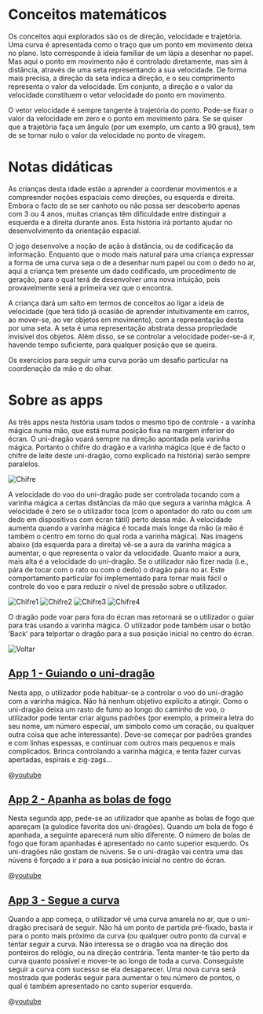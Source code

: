 # Conceitos matemáticos
Os conceitos aqui explorados são os de direção, velocidade e trajetória. Uma curva é apresentada como o traço que um ponto em movimento deixa no plano. Isto corresponde à ideia familiar de um lápis a desenhar no papel. Mas aqui o ponto em movimento não é controlado diretamente, mas sim à distância, através de uma seta representando a sua velocidade. De forma mais precisa, a direção da seta indica a direção, e o seu comprimento
representa o valor da velocidade. Em conjunto, a direção e o valor da velocidade constituem o vetor velocidade do ponto em movimento.

O vetor velocidade é sempre tangente à trajetória do ponto. Pode-se fixar o valor da velocidade em zero e o ponto em movimento pára. Se se quiser que a trajetória faça um ângulo (por um exemplo, um canto a 90 graus), tem de se tornar nulo o valor da velocidade no ponto de viragem.

# Notas didáticas
As crianças desta idade estão a aprender a coordenar movimentos e a compreender noções espaciais como direções, ou esquerda e direita. Embora o facto de se ser canhoto ou não possa ser descoberto apenas com 3 ou 4 anos, muitas crianças têm dificuldade entre distinguir a esquerda e a direita durante anos. Esta história irá portanto ajudar no desenvolvimento da orientação espacial.

O jogo desenvolve a noção de ação à distância, ou de codificação da informação. Enquanto que o modo mais natural para uma criança expressar a forma de uma curva seja o de a desenhar num papel ou com o dedo no ar, aqui a criança tem presente um dado codificado, um procedimento de geração, para o qual terá de desenvolver uma nova intuição, pois provavelmente será a primeira vez que o encontra.

A criança dará um salto em termos de conceitos ao ligar a ideia de velocidade (que terá tido já ocasião de aprender intuitivamente em carros, ao mover-se, ao ver objetos em movimento), com a representação desta por uma seta. A seta é uma representação abstrata dessa propriedade invisível dos objetos. Além disso, se se controlar a velocidade poder-se-á ir, havendo tempo suficiente, para qualquer posição que se queira.

Os exercícios para seguir uma curva porão um desafio particular na coordenação da mão e do olhar.

# Sobre as apps

As três apps nesta história usam todos o mesmo tipo de controle - a varinha mágica numa mão, que está numa posição fixa na margem inferior do écran. O uni-dragão voará sempre na direção apontada pela varinha mágica. Portanto o chifre do dragão e a varinha mágica (que é de facto o chifre de leite deste uni-dragão, como explicado na história) serão sempre paralelos.

![Chifre](/stories/fire-1/img/_align-center_/horn.png)

A velocidade do voo do uni-dragão pode ser controlada tocando com a varinha mágica a certas distâncias da mão que segura a varinha mágica. A velocidade é zero se o utilizador toca  (com o apontador do rato ou com um dedo em dispositivos com écran tátil) perto dessa mão. A velocidade aumenta quando a varinha mágica é tocada mais longe da mão (a mão é também o centro em torno do qual roda a varinha mágica). Nas imagens abaixo (da esquerda para a direita) vê-se a aura da varinha mágica a aumentar, o que representa o valor da velocidade. Quanto maior a aura, mais alta é a velocidade do uni-dragão. Se o utilizador não fizer nada (i.e., pára de tocar com o rato ou com o dedo) o dragão pára no ar. Este comportamento particular foi implementado para tornar mais fácil o controle do voo e para reduzir o nível de pressão sobre o utilizador.

![Chifre1](/stories/fire-1/img/horn1.png)
![Chifre2](/stories/fire-1/img/horn2.png)
![Chifre3](/stories/fire-1/img/horn3.png)
![Chifre4](/stories/fire-1/img/horn4.png)

O dragão pode voar para fora do écran mas retornará se o utilizador o guiar para trás usando a varinha mágica. O utilizador pode também usar o botão ‘Back’ para telportar o dragão para a sua posição inicial no centro do écran.

![Voltar](/stories/fire-1/img/_align-center_/voltar.jpg)

## [App 1 - Guiando o uni-dragão]($HUB_URL/pt/apps/?appNumber=0&story=fire-1)

Nesta app, o utilizador pode habituar-se a controlar o voo do uni-dragão com a varinha mágica. Não há nenhum objetivo explícito a atingir. Como o uni-dragão deixa um rasto de fumo ao longo do caminho de voo, o utilizador pode tentar criar alguns padrões (por exemplo, a primeira letra do seu nome, um número especial, um símbolo como um coração, ou qualquer outra coisa que ache interessante). Deve-se começar por padrões grandes e com linhas espessas, e continuar com outros mais pequenos e mais complicados. Brinca controlando a varinha mágica, e tenta fazer curvas apertadas, espirais e zig-zags...

@[youtube](QQP_EywUcL4?_align-center_)

## [App 2 - Apanha as bolas de fogo]($HUB_URL/pt/apps/?appNumber=0&story=fire-1)

Nesta segunda app, pede-se ao utilizador que apanhe as bolas de fogo que apareçam (a gulodice favorita dos uni-dragões). Quando um bola de fogo é apanhada, a seguinte aparecerá num sítio diferente. O número de bolas de fogo que foram apanhadas é apresentado no canto superior esquerdo. Os uni-dragões não gostam de núvens. Se o uni-dragão vai contra uma das núvens é forçado a ir para a sua posição inicial no centro do écran.

@[youtube](9gRPkL7sQH8?_align-center_)

## [App 3 - Segue a curva]($HUB_URL/apps/?appNumber=2&story=fire-1)

Quando a app começa, o utilizador vê uma curva amarela no ar, que o uni-dragão precisará de seguir. Não há um ponto de partida pré-fixado, basta ir para o ponto mais próximo da curva (ou qualquer outro ponto da curva) e tentar seguir a curva. Não interessa se o dragão voa na direção dos ponteiros do relógio, ou na direção contrária. Tenta manter-te tão perto da curva quanto possível e mover-te ao longo de toda a curva. Conseguiste seguir a curva com sucesso se ela desaparecer. Uma nova curva será mostrada que poderás seguir para aumentar o teu número de pontos, o qual é também apresentado no canto superior esquerdo.

@[youtube](9dz9j2j9c2I?_align-center_)


